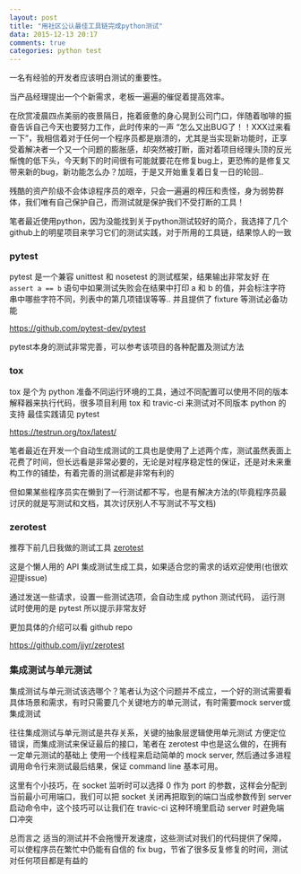 ```yaml
---
layout: post
title: "用社区公认最佳工具链完成python测试"
data: 2015-12-13 20:17
comments: true
categories: python test
---
```


一名有经验的开发者应该明白测试的重要性。

当产品经理提出一个个新需求，老板一遍遍的催促着提高效率。

在欣赏凌晨四点美丽的夜景隔日，拖着疲惫的身心晃到公司门口，伴随着咖啡的振奋告诉自己今天也要努力工作，此时传来的一声 “怎么又出BUG了！！XXX过来看一下”，我相信着对于任何一个程序员都是崩溃的，尤其是当实现新功能时，正享受着解决者一个又一个问题的膨胀感，却突然被打断，面对着项目经理头顶的反光惭愧的低下头，今天剩下的时间很有可能就要花在修复bug上，更恐怖的是修复又带来新的bug，新功能怎么办？加班，于是又开始重复着日复一日的轮回..

残酷的资产阶级不会体谅程序员的艰辛，只会一遍遍的榨压和责怪，身为弱势群体，我们唯有自己保护自己，而测试就是保护我们不受打断的工具！

笔者最近使用python，因为没能找到关于python测试较好的简介，我选择了几个github上的明星项目来学习它们的测试实践，对于所用的工具链，结果惊人的一致

### pytest

pytest 是一个兼容 unittest 和 nosetest 的测试框架，结果输出非常友好 在 `assert a == b` 语句中如果测试失败会在结果中打印 a 和 b 的值，并会标注字符串中哪些字符不同，列表中的第几项错误等等..
并且提供了 fixture 等测试必备功能

https://github.com/pytest-dev/pytest

pytest本身的测试非常完善，可以参考该项目的各种配置及测试方法

### tox

tox 是个为 python 准备不同运行环境的工具，通过不同配置可以使用不同的版本解释器来执行代码，很多项目利用 tox 和 travic-ci 来测试对不同版本 python 的支持
最佳实践请见 pytest

https://testrun.org/tox/latest/


笔者最近在开发一个自动生成测试的工具也是使用了上述两个库，测试虽然表面上花费了时间，但长远看是非常必要的，无论是对程序稳定性的保证，还是对未来重构工作的铺垫，有着完善的测试都是非常有利的

但如果某些程序员实在懒到了一行测试都不写，也是有解决方法的(毕竟程序员最讨厌的就是写测试和文档，其次讨厌别人不写测试不写文档)

### zerotest

推荐下前几日我做的测试工具 [zerotest](https://github.com/jjyr/zerotest)

这是个懒人用的 API 集成测试生成工具，如果适合您的需求的话欢迎使用(也很欢迎提issue)

通过发送一些请求，设置一些测试选项，会自动生成 python 测试代码，
运行测试时使用的是 pytest 所以提示非常友好

更加具体的介绍可以看 github repo

https://github.com/jjyr/zerotest


### 集成测试与单元测试

集成测试与单元测试该选哪个？笔者认为这个问题并不成立，一个好的测试需要看具体场景和需求，有时只需要几个关键地方的单元测试，有时需要mock server或集成测试

往往集成测试与单元测试是共存关系，关键的抽象层逻辑使用单元测试 方便定位错误，而集成测试来保证最后的接口，笔者在 zerotest 中也是这么做的，在拥有一定单元测试的基础上 使用一个线程来启动简单的 mock server, 然后通过多进程调用命令行来测试最后结果，保证 command line 基本可用。

这里有个小技巧，在 socket 监听时可以选择 0 作为 port 的参数，这样会分配到当前最小可用端口，我们可以把 socket 关闭再把取到的端口当成参数传到 server 启动命令中，这个技巧可以让我们在 travic-ci 这种环境里启动 server 时避免端口冲突


总而言之 适当的测试并不会拖慢开发速度，这些测试对我们的代码提供了保障，可以使程序员在繁忙中仍能有自信的 fix bug，节省了很多反复修复的时间，测试对任何项目都是有益的
